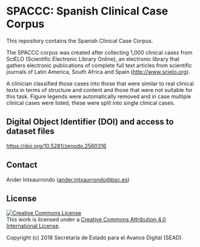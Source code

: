 # SPACCC: Spanish Clinical Case Corpus

This repository contains the Spanish Clinical Case Corpus. 

The SPACCC corpus was created after collecting 1,000 clinical cases from SciELO (Scientific Electronic Library Online), 
an electronic library that gathers electronic publications of complete full text articles from scientific journals of 
Latin America, South Africa and Spain (http://www.scielo.org).

A clinician classified those cases into those that were similar to real clinical texts in terms of structure and content 
and those that were not suitable for this task. Figure legends were automatically removed and in case multiple clinical 
cases were listed, these were split into single clinical cases.


## Digital Object Identifier (DOI) and access to dataset files

https://doi.org/10.5281/zenodo.2560316


## Contact

Ander Intxaurrondo (ander.intxaurrondo@bsc.es)


## License

<a rel="license" href="http://creativecommons.org/licenses/by/4.0/"><img alt="Creative Commons License" style="border-width:0" src="https://i.creativecommons.org/l/by/4.0/88x31.png" /></a><br />This work is licensed under a <a rel="license" href="http://creativecommons.org/licenses/by/4.0/">Creative Commons Attribution 4.0 International License</a>.

Copyright (c) 2018 Secretaría de Estado para el Avance Digital (SEAD)
